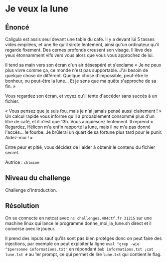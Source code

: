 # Je veux la lune

## Énoncé

Caligula est assis seul devant une table du café. Il y a devant lui 5 tasses vides empilées, et une 6e qu'il sirote lentement, ainsi qu'un ordinateur qu'il regarde fixement. Des cernes profonds creusent son visage. Il lève des yeux étonnamment vifs vers vous alors que vous vous approchez de lui.

Il tend sa main vers son écran d'un air désespéré et s'exclame « Je ne peux plus vivre comme ça, ce monde n'est pas supportable. J'ai besoin de quelque chose de différent. Quelque chose d'impossible, peut-être le bonheur, ou peut-être la lune... Et je sens que ma quête s'approche de sa fin. »

Vous regardez son écran, et voyez qu'il tente d'accéder sans succès à un fichier. </br>

« Vous pensez que je suis fou, mais je n'ai jamais pensé aussi clairement ! » Un calcul rapide vous informe qu'il a probablement consommé plus d'un litre de café, et il n'est que 13h. Vous acquiescez lentement. Il reprend « Regardez, Hélicon m'a enfin rapporté la lune, mais il ne m'a pas donné l'accès... le fourbe. Je brûlerai un quart de sa fortune plus tard pour le punir. Aidez-moi ! »


Entre peur et pitié, vous décidez de l'aider à obtenir le contenu du fichier secret.

Autrice : `chlmine`

## Niveau du challenge

Challenge d'introduction.

## Résolution

On se connecte en netcat avec `nc challenges.404ctf.fr 31215` sur une machine linux qui lance le programme donne_moi_la_lune.sh direct et il converse avec le joueur.

Il prend des inputs sauf qu'ils sont pas bien protégés donc on peut faire des injections, par exemple on peut exploiter la ligne
`eval "grep -wie ^$personne informations.txt"` en répondant `bob informations.txt ;cat lune.txt #` au 1er prompt, ce qui permet de lire `lune.txt` qui contient le flag.
